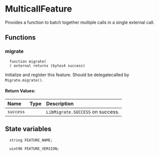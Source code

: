 # MulticallFeature

Provides a function to batch together multiple calls in a single external call.



## Functions
### migrate
```solidity
  function migrate(
  ) external returns (bytes4 success)
```
Initialize and register this feature. Should be delegatecalled by `Migrate.migrate()`.



#### Return Values:
| Name                           | Type          | Description                                                                  |
| :----------------------------- | :------------ | :--------------------------------------------------------------------------- |
|`success`|  | `LibMigrate.SUCCESS` on success.





## State variables
```solidity
  string FEATURE_NAME;

  uint96 FEATURE_VERSION;
```
